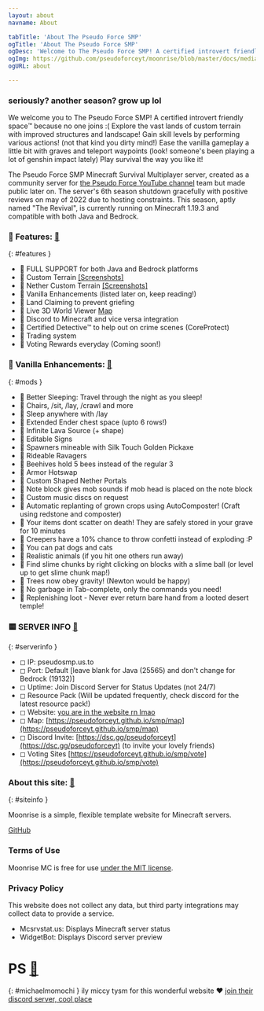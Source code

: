 ```yaml
---
layout: about
navname: About

tabTitle: 'About The Pseudo Force SMP'
ogTitle: 'About The Pseudo Force SMP'
ogDesc: 'Welcome to The Pseudo Force SMP! A certified introvert friendly space™️ because no one joins :('
ogImg: https://github.com/pseudoforceyt/moonrise/blob/master/docs/media/android-chrome-192x192.png?raw=true
ogURL: about

---
```

### seriously? another season? grow up lol

We welcome you to The Pseudo Force SMP! A certified introvert friendly space™️ because no one joins :(
Explore the vast lands of custom terrain with improved structures and landscape! Gain skill levels by performing various actions! (not that kind you dirty mind!) Ease the vanilla gameplay a little bit with graves and teleport waypoints (look! someone's been playing a lot of genshin impact lately) Play survival the way you like it!

The Pseudo Force SMP Minecraft Survival Multiplayer server, created as a community server for [the Pseudo Force YouTube channel](https://youtube.com/@pseudoforceyt) team but made public later on. The server's 6th season shutdown gracefully with positive reviews on may of 2022 due to hosting constraints. This season, aptly named "The Revival", is currently running on Minecraft 1.19.3 and compatible with both Java and Bedrock.

### 🔶 Features: [🔗](https://pseudoforceyt.github.io/smp/about#features)
{: #features }
 - 🔸 FULL SUPPORT for both Java and Bedrock platforms
 - 🔸 Custom Terrain [[Screenshots]](https://pseudoforceyt.github.io/smp/screenshots)
 - 🔸 Nether Custom Terrain [[Screenshots]](https://pseudoforceyt.github.io/smp/screenshots)
 - 🔸 Vanilla Enhancements (listed later on, keep reading!)
 - 🔸 Land Claiming to prevent griefing
 - 🔸 Live 3D World Viewer [Map](https://pseudoforceyt.github.io/smp/map)
 - 🔸 Discord to Minecraft and vice versa integration
 - 🔸 Certified Detective™️ to help out on crime scenes (CoreProtect)
 - 🔸 Trading system
 - 🔸 Voting Rewards everyday (Coming soon!)

### 🔷 Vanilla Enhancements: [🔗](https://pseudoforceyt.github.io/smp/about#mods)
{: #mods }
 - 🔹 Better Sleeping: Travel through the night as you sleep!
 - 🔹 Chairs, /sit, /lay, /crawl and more
 - 🔹 Sleep anywhere with /lay
 - 🔹 Extended Ender chest space (upto 6 rows!)
 - 🔹 Infinite Lava Source (+ shape)
 - 🔹 Editable Signs
 - 🔹 Spawners mineable with Silk Touch Golden Pickaxe
 - 🔹 Rideable Ravagers
 - 🔹 Beehives hold 5 bees instead of the regular 3
 - 🔹 Armor Hotswap
 - 🔹 Custom Shaped Nether Portals
 - 🔹 Note block gives mob sounds if mob head is placed on the note block
 - 🔹 Custom music discs on request
 - 🔹 Automatic replanting of grown crops using AutoComposter! (Craft using redstone and composter)
 - 🔹 Your items dont scatter on death! They are safely stored in your grave for 10 minutes
 - 🔹 Creepers have a 10% chance to throw confetti instead of exploding :P
 - 🔹 You can pat dogs and cats
 - 🔹 Realistic animals (if you hit one others run away)
 - 🔹 Find slime chunks by right clicking on blocks with a slime ball (or level up to get slime chunk map!)
 - 🔹 Trees now obey gravity! (Newton would be happy)
 - 🔹 No garbage in Tab-complete, only the commands you need!
 - 🔹 Replenishing loot - Never ever return bare hand from a looted desert temple!

### 🟨 SERVER INFO [🔗](https://pseudoforceyt.github.io/smp/about#serverinfo)
{: #serverinfo }
 - ◻ IP: pseudosmp.us.to
 - ◻ Port: Default [leave blank for Java (25565) and don't change for Bedrock (19132)]
 - ◻ Uptime: Join Discord Server for Status Updates (not 24/7)
 - ◻ Resource Pack (Will be updated frequently, check discord for the latest resource pack!)
 - ◻ Website: [you are in the website rn lmao](https://pseudoforceyt.github.io/smp)
 - ◻ Map: [https://pseudoforceyt.github.io/smp/map](https://pseudoforceyt.github.io/smp/map)
 - ◻ Discord Invite: [https://dsc.gg/pseudoforceyt](https://dsc.gg/pseudoforceyt) (to invite your lovely friends)
 - ◻ Voting Sites [https://pseudoforceyt.github.io/smp/vote](https://pseudoforceyt.github.io/smp/vote)

### About this site: [🔗](https://pseudoforceyt.github.io/smp/about#siteinfo)
{: #siteinfo }

Moonrise is a simple, flexible template website for Minecraft servers.

[GitHub](https://github.com/coffeebank/moonrise)


### Terms of Use

Moonrise MC is free for use [under the MIT license](https://github.com/coffeebank/moonrise).


### Privacy Policy

This website does not collect any data, but third party integrations may collect data to provide a service.

- Mcsrvstat.us: Displays Minecraft server status
- WidgetBot: Displays Discord server preview





# PS [🔗](https://pseudoforceyt.github.io/smp/about#michaelmomochi)
{: #michaelmomochi }
ily miccy tysm for this wonderful website ♥
[join their discord server, cool place](https://discord.gg/jHvZPp23cF)
